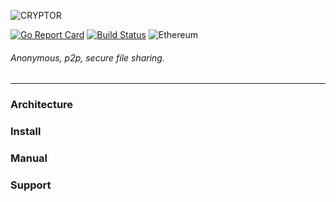 ![CRYPTOR](https://imgur.com/DhcXZ7E.jpg)


[![Go Report Card](https://goreportcard.com/badge/github.com/thee-engineer/cryptor)](https://goreportcard.com/report/github.com/thee-engineer/cryptor)
[![Build Status](https://travis-ci.org/thee-engineer/cryptor.svg?branch=master)](https://travis-ci.org/thee-engineer/cryptor)
![Ethereum](https://img.shields.io/badge/Ethereum-0xb296ae1bf5f88B7fE7327116bD9c77805Bc1b7Ef-blue.svg)
###### Anonymous, p2p, secure file sharing.
---


### Architecture
### Install
### Manual
### Support
